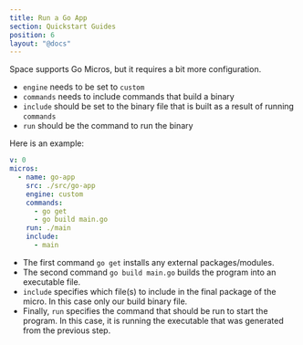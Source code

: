 ```yaml
---
title: Run a Go App
section: Quickstart Guides
position: 6
layout: "@docs"
---
```


Space supports Go Micros, but it requires a bit more configuration.

- `engine` needs to be set to `custom`
- `commands` needs to include commands that build a binary
- `include` should be set to the binary file that is built as a result of running `commands`
- `run` should be the command to run the binary

Here is an example:

```yaml
v: 0
micros:
  - name: go-app
    src: ./src/go-app
    engine: custom
    commands:
      - go get
      - go build main.go
    run: ./main
    include:
      - main
```

- The first command `go get` installs any external packages/modules.
- The second command `go build main.go` builds the program into an executable file.
- `include` specifies which file(s) to include in the final package of the micro. In this case only our build binary file.
- Finally, `run` specifies the command that should be run to start the program. In this case, it is running the executable that was generated from the previous step.